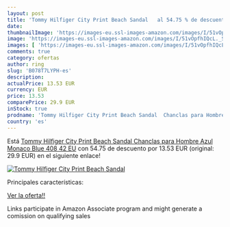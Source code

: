 ```yaml
---
layout: post
title: 'Tommy Hilfiger City Print Beach Sandal   al 54.75 % de descuento'
date: 
thumbnailImage: 'https://images-eu.ssl-images-amazon.com/images/I/51vOpfhIQcL._SL200_.jpg'
image: 'https://images-eu.ssl-images-amazon.com/images/I/51vOpfhIQcL._SL200_.jpg'
images: [ 'https://images-eu.ssl-images-amazon.com/images/I/51vOpfhIQcL._SL200_.jpg' ]
comments: true
category: ofertas
author: ring
slug: 'B078T7LYPH-es'
description:
actualPrice: 13.53 EUR
currency: EUR
price: 13.53
comparePrice: 29.9 EUR
inStock: true
prodname: 'Tommy Hilfiger City Print Beach Sandal  Chanclas para Hombre  Azul  Monaco Blue 408   42 EU'
country: 'es'
---
```


Está [Tommy Hilfiger City Print Beach Sandal  Chanclas para Hombre  Azul  Monaco Blue 408   42 EU](https://www.amazon.es/dp/B078T7LYPH/?tag=tolees-21) con 54.75 de descuento por 13.53 EUR (original: 29.9 EUR) en el siguiente enlace!

[![Tommy Hilfiger City Print Beach Sandal  ](https://images-eu.ssl-images-amazon.com/images/I/51vOpfhIQcL._SL200_.jpg)](https://www.amazon.es/dp/B078T7LYPH/?tag=tolees-21)

Principales características:


[Ver la oferta!!](https://www.amazon.es/dp/B078T7LYPH/?tag=tolees-21)

Links participate in Amazon Associate program and might generate a comission on qualifying sales


